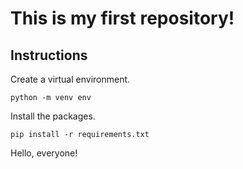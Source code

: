 # This is my first repository!

## Instructions
Create a virtual environment.

`python -m venv env`

Install the packages.

`pip install -r requirements.txt`

Hello, everyone!